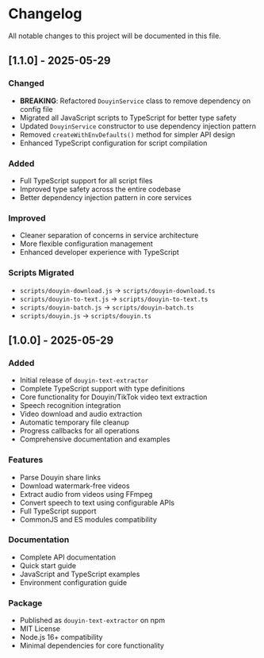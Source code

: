 # Changelog

All notable changes to this project will be documented in this file.

## [1.1.0] - 2025-05-29

### Changed

- **BREAKING**: Refactored `DouyinService` class to remove dependency on config file
- Migrated all JavaScript scripts to TypeScript for better type safety
- Updated `DouyinService` constructor to use dependency injection pattern
- Removed `createWithEnvDefaults()` method for simpler API design
- Enhanced TypeScript configuration for script compilation

### Added

- Full TypeScript support for all script files
- Improved type safety across the entire codebase
- Better dependency injection pattern in core services

### Improved

- Cleaner separation of concerns in service architecture
- More flexible configuration management
- Enhanced developer experience with TypeScript

### Scripts Migrated

- `scripts/douyin-download.js` → `scripts/douyin-download.ts`
- `scripts/douyin-to-text.js` → `scripts/douyin-to-text.ts` 
- `scripts/douyin-batch.js` → `scripts/douyin-batch.ts`
- `scripts/douyin.js` → `scripts/douyin.ts`

## [1.0.0] - 2025-05-29

### Added

- Initial release of `douyin-text-extractor`
- Complete TypeScript support with type definitions
- Core functionality for Douyin/TikTok video text extraction
- Speech recognition integration
- Video download and audio extraction
- Automatic temporary file cleanup
- Progress callbacks for all operations
- Comprehensive documentation and examples

### Features

- Parse Douyin share links
- Download watermark-free videos
- Extract audio from videos using FFmpeg
- Convert speech to text using configurable APIs
- Full TypeScript support
- CommonJS and ES modules compatibility

### Documentation

- Complete API documentation
- Quick start guide
- JavaScript and TypeScript examples
- Environment configuration guide

### Package

- Published as `douyin-text-extractor` on npm
- MIT License
- Node.js 16+ compatibility
- Minimal dependencies for core functionality
